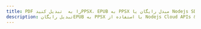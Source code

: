 ---title: PDF را به  تبدیل کنیدPPSX، EPUB به PPSX مبدل رایگان یا Nodejs SDKdescription: تبدیل رایگانEPUB به PPSX با استفاده از Nodejs Cloud APIs & SDK همچنین اسناد PDF را در Cloud ایجاد، ویرایش و رندر کنید.---
